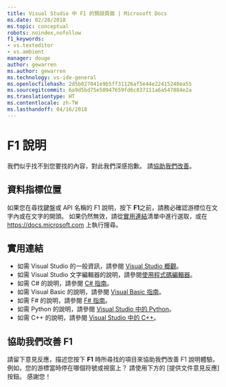 ```yaml
---
title: Visual Studio 中 F1 的預設頁面 | Microsoft Docs
ms.date: 02/28/2018
ms.topic: conceptual
robots: noindex,nofollow
f1_keywords:
- vs.texteditor
- vs.ambient
manager: douge
author: gewarren
ms.author: gewarren
ms.technology: vs-ide-general
ms.openlocfilehash: 2d5b027041e9b5ff31126af5e44e22415240ea55
ms.sourcegitcommit: 6a9d5bd75e50947659fd6c837111a6a547884e2a
ms.translationtype: HT
ms.contentlocale: zh-TW
ms.lasthandoff: 04/16/2018
---
```

# F1 說明

我們似乎找不到您要找的內容，對此我們深感抱歉。 請[協助我們改善](#help-us-improve-f1)。

## 資料指標位置

如果您在尋找鍵盤或 API 名稱的 F1 說明，按下 **F1**之前，請務必確認游標位在文字內或在文字的開頭。 如果仍然無效，請從[實用連結](#useful-links)清單中進行選取，或在 https://docs.microsoft.com 上執行搜尋。

## 實用連結

- 如需 Visual Studio 的一般資訊，請參閱 [Visual Studio 概觀](../../ide/visual-studio-ide.md)。
- 如需 Visual Studio 文字編輯器的說明，請參閱[使用程式碼編輯器](../../ide/writing-code-in-the-code-and-text-editor.md)。
- 如需 C# 的說明，請參閱 [C# 指南](/dotnet/csharp/index)。
- 如需 Visual Basic 的說明，請參閱 [Visual Basic 指南](/dotnet/visual-basic/)。
- 如需 F# 的說明，請參閱 [F# 指南](/dotnet/fsharp/)。
- 如需 Python 的說明，請參閱 [Visual Studio 中的 Python](../../python/overview-of-python-tools-for-visual-studio.md)。
- 如需 C++ 的說明，請參閱 [Visual Studio 中的 C++](/cpp/visual-cpp-in-visual-studio)。

## 協助我們改善 F1

請留下意見反應，描述您按下 **F1** 時所尋找的項目來協助我們改善 F1 說明體驗。 例如，您的游標當時停在哪個符號或視窗上？ 請使用下方的 [提供文件意見反應] 按鈕。 感謝您！
